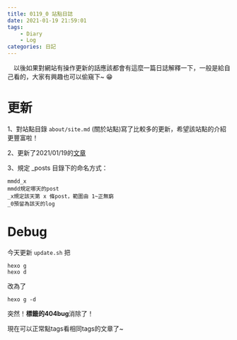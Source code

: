 ```yaml
---
title: 0119_0 站點日誌
date: 2021-01-19 21:59:01
tags: 
    - Diary
    - Log
categories: 日記
---
```

&emsp;以後如果對網站有操作更新的話應該都會有這麼一篇日誌解釋一下，一般是給自己看的，大家有興趣也可以偷窺下~ 😁

# 更新

1、對站點目錄 `about/site.md` (關於站點)寫了比較多的更新，希望該站點的介紹更豐富啦！

2、更新了2021/01/19的[文章](https://yyyyyyounger.github.io/2021/01/19/0119_1/)

3、規定 _posts 目錄下的命名方式：

    mmdd_x
    mmdd規定哪天的post
    _x規定該天第 x 條post，範圍由 1~正無窮
    _0預留為該天的log

# Debug

今天更新 `update.sh` 把

    hexo g
    hexo d

改為了

    hexo g -d

突然！**標籤的404bug**消除了！

現在可以正常點tags看相同tags的文章了~
